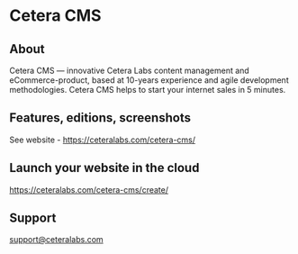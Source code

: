 # Cetera CMS
## About
Cetera CMS — innovative Cetera Labs content management and eCommerce-product, based at 10-years experience and agile development methodologies. Cetera CMS helps to start your internet sales in 5 minutes.
## Features, editions, screenshots
See website - https://ceteralabs.com/cetera-cms/
## Launch your website in the cloud
https://ceteralabs.com/cetera-cms/create/
## Support
support@ceteralabs.com
